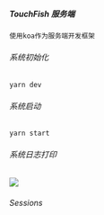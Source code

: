 ##### TouchFish 服务端
```typescript
使用koa作为服务端开发框架
```

###### 系统初始化
```shell
yarn dev
```

###### 系统启动
```shell
yarn start
```

###### 系统日志打印
![](https://github.com/HuangXingjie2002/TouchFish/blob/main/assets/images/log.png)

###### Sessions
